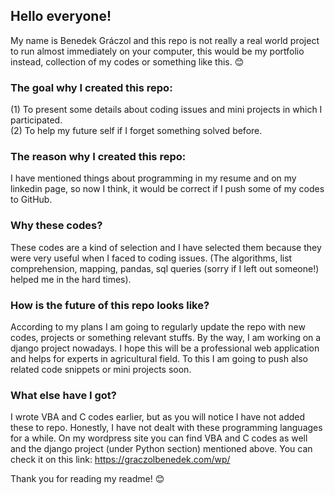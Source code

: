 ## Hello everyone!
My name is Benedek Gráczol and this repo is not really a real world project to run almost immediately on your computer, this would be my portfolio instead, collection of my codes or something like this. 😊

### The goal why I created this repo:
(1) To present some details about coding issues and mini projects in which I participated.<br/>
(2) To help my future self if I forget something solved before.
  
### The reason why I created this repo:
I have mentioned things about programming in my resume and on my linkedin page, so now I think, it would be correct if I push some of my codes to GitHub.

### Why these codes?
These codes are a kind of selection and I have selected them because they were very useful when I faced to coding issues. 
(The algorithms, list comprehension, mapping, pandas, sql queries (sorry if I left out someone!) helped me in the hard times).

### How is the future of this repo looks like?
According to my plans I am going to regularly update the repo with new codes, projects or something relevant stuffs.
By the way, I am working on a django project nowadays. I hope this will be a professional web application and helps for experts in agricultural field. 
To this I am going to push also related code snippets or mini projects soon.

### What else have I got?
I wrote VBA and C codes earlier, but as you will notice I have not added these to repo. Honestly, I have not dealt with these programming languages for a while. On my wordpress site you can find VBA and C codes as well and the django project (under Python section) mentioned above. You can check it on this link: https://graczolbenedek.com/wp/ 
  
Thank you for reading my readme! 😊
